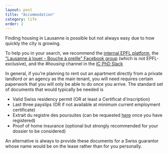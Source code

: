 ```yaml
---
layout: post
title: "Accommodation"
category: life
order: 2
---
```


Finding housing in Lausanne is possible but not always easy due to how quickly the city is growing.

To help you in your search, we recommend the [internal EPFL platform](http://logement.epfl.ch/PhD),
the ["Lausanne à louer - Bouche à oreille" Facebook group](https://www.facebook.com/groups/330486193693264/) (which is not EPFL-exclusive),
and the _#housing_ channel in the [IC PhD Slack](http://tinyurl.com/ic-phd-slack)

In general, if you're planning to rent out an apartment directly from a private landlord or an agency as the main tenant,
you will need requires certain paperwork that you will only be able to do once you arrive. The standard set of documents that would typically be needed is

* Valid Swiss residency permit (OR at least a Certificat d'inscription)
* Last three payslips (OR if not available at minimum current employment certificate)
* Extrait du registre des poursuites (can be requested [here](https://www.vd.ch/prestation-detail/prestation/demander-un-extrait-du-registre-des-poursuites-pour-soi-meme/?tx_vdprestations_pi4%5Bcontroller%5D=Prestation&tx_vdprestations_pi4%5Baction%5D=show&cHash=fa375835ef87030e235f9b5d7cd01b2f) once you have registered)
* Proof of home insurance (optional but strongly recommended for your dossier to be considered)

An alternative is always to provide these documents for a Swiss guarantor whose name would be on the lease rather than for you personally.
